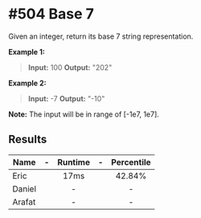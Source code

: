 # #504 Base 7

Given an integer, return its base 7 string representation.

**Example 1:**

>**Input:** 100
>**Output:** "202"

**Example 2:**

>**Input:** -7
>**Output:** "-10"

**Note:** The input will be in range of [-1e7, 1e7].

## Results

|Name| - |Runtime| - | Percentile |
|----|:-:|:-----:|:-:|:----------:|
|Eric||17ms||42.84%|
|Daniel||-||-|
|Arafat||-||-|